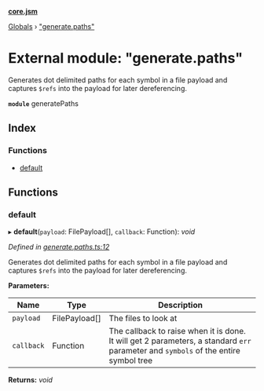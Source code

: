 **[core.jsm](../README.md)**

[Globals](../globals.md) › [&quot;generate.paths&quot;](_generate_paths_.md)

# External module: "generate.paths"

Generates dot delimited paths for each symbol in a file payload and captures `$refs` into the payload for later dereferencing.

**`module`** generatePaths

## Index

### Functions

* [default](_generate_paths_.md#default)

## Functions

###  default

▸ **default**(`payload`: FilePayload[], `callback`: Function): *void*

*Defined in [generate.paths.ts:12](https://github.com/terryweiss/jsm/blob/072a529/src/generate.paths.ts#L12)*

Generates dot delimited paths for each symbol in a file payload and captures `$refs` into the payload for later dereferencing.

**Parameters:**

Name | Type | Description |
------ | ------ | ------ |
`payload` | FilePayload[] | The files to look at |
`callback` | Function | The callback to raise when it is done. It will get 2 parameters, a standard `err` parameter and `symbols` of the entire symbol tree   |

**Returns:** *void*